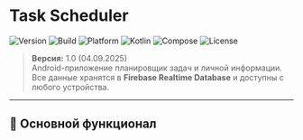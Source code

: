 # Task Scheduler

![Version](https://img.shields.io/badge/version-1.0-blue)
![Build](https://img.shields.io/badge/build-passing-brightgreen)
![Platform](https://img.shields.io/badge/platform-Android-lightgrey?logo=android)
![Kotlin](https://img.shields.io/badge/Kotlin-2.2.10-purple?logo=kotlin)
![Compose](https://img.shields.io/badge/Jetpack%20Compose-Material%203-orange?logo=jetpackcompose)
![License](https://img.shields.io/badge/license-MIT-yellow)

> **Версия:** 1.0 (04.09.2025)  
> Android-приложение планировщик задач и личной информации.  
> Все данные хранятся в **Firebase Realtime Database** и доступны с любого устройства.


---

## 🚀 Основной функционал